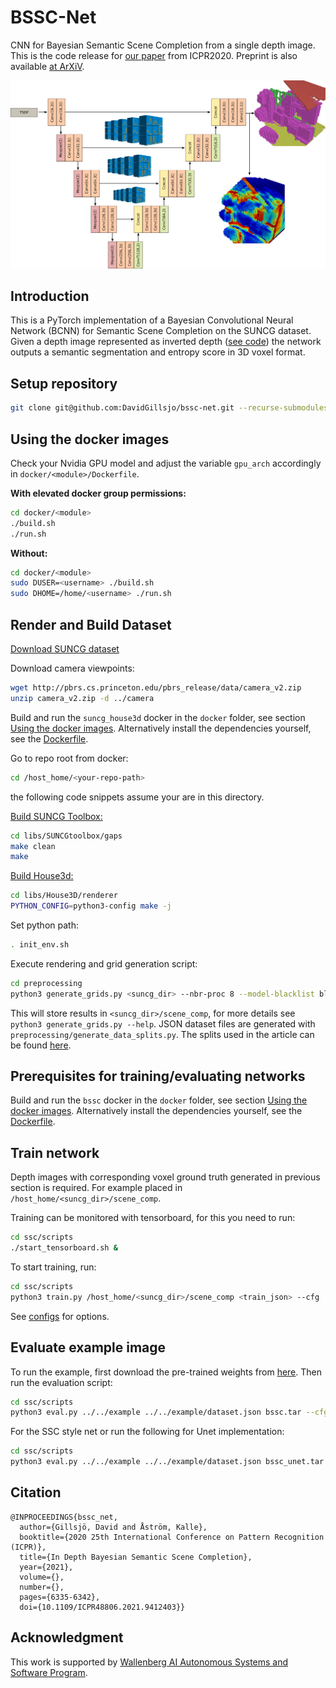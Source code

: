 # BSSC-Net
CNN for Bayesian Semantic Scene Completion from a single depth image.
This is the code release for [our paper](https://ieeexplore.ieee.org/document/9412403)
from ICPR2020. Preprint is also available [at ArXiV](https://arxiv.org/abs/2010.08310).

![Image of BSSC-Net](./image/network.png)

## Introduction
This is a PyTorch implementation of a Bayesian Convolutional Neural Network (BCNN)
for Semantic Scene Completion on the SUNCG dataset.
Given a depth image represented as inverted depth ([see code](ssc/data/loader.py))
the network outputs a semantic segmentation and entropy score in 3D voxel format.

## Setup repository
```bash
git clone git@github.com:DavidGillsjo/bssc-net.git --recurse-submodules -j8
```

## Using the docker images
Check your Nvidia GPU model and adjust the variable `gpu_arch` accordingly in `docker/<module>/Dockerfile`.

**With elevated docker group permissions:**
```bash
cd docker/<module>
./build.sh
./run.sh
```

**Without:**
```bash
cd docker/<module>
sudo DUSER=<username> ./build.sh
sudo DHOME=/home/<username> ./run.sh
```

## Render and Build Dataset
[Download SUNCG dataset](https://sscnet.cs.princeton.edu/)

Download camera viewpoints:
```bash
wget http://pbrs.cs.princeton.edu/pbrs_release/data/camera_v2.zip
unzip camera_v2.zip -d ../camera
```

Build and run the `suncg_house3d` docker in the `docker` folder, see section [Using the docker images](#using-the-docker-images).
Alternatively install the dependencies yourself, see the [Dockerfile](docker/suncg_house3d/Dockerfile).

Go to repo root from docker:
```bash
cd /host_home/<your-repo-path>
```
the following code snippets assume your are in this directory.

[Build SUNCG Toolbox:](libs/SUNCGtoolbox/README.md)
```bash
cd libs/SUNCGtoolbox/gaps
make clean
make
```

[Build House3d:](libs/House3D/renderer/README.md)
```bash
cd libs/House3D/renderer
PYTHON_CONFIG=python3-config make -j
```

Set python path:
```bash
. init_env.sh
```

Execute rendering and grid generation script:
```bash
cd preprocessing
python3 generate_grids.py <suncg_dir> --nbr-proc 8 --model-blacklist blacklists/default.yaml --datasets <data_split_dir>/*mini.json
```
This will store results in `<suncg_dir>/scene_comp`, for more details see `python3 generate_grids.py --help`.
JSON dataset files are generated with `preprocessing/generate_data_splits.py`.
The splits used in the article can be found [here](https://lu.box.com/s/1gn7vruw33mhx8gh1blx8sgno6xxtsvv).

## Prerequisites for training/evaluating networks
Build and run the `bssc` docker in the `docker` folder, see section [Using the docker images](#using-the-docker-images).
Alternatively install the dependencies yourself, see the [Dockerfile](docker/bssc/Dockerfile).

## Train network
Depth images with corresponding voxel ground truth generated in previous section is required. For example placed in `/host_home/<suncg_dir>/scene_comp`.

Training can be monitored with tensorboard, for this you need to run:
```bash
cd ssc/scripts
./start_tensorboard.sh &
```

To start training, run:
```bash
cd ssc/scripts
python3 train.py /host_home/<suncg_dir>/scene_comp <train_json> --cfg ../cfg/train_bayesian.yaml --val <val_json>
```
See [configs](ssc/cfg) for options.

## Evaluate example image
To run the example, first download the pre-trained weights from [here](https://lu.box.com/s/kn9ug8fz7ox46zolrlrvnekvg4k1jxst).
Then run the evaluation script:
```bash
cd ssc/scripts
python3 eval.py ../../example ../../example/dataset.json bssc.tar --cfg ../cfg/eval_bayesian.yaml --result-dir <my_result_path>
```
For the SSC style net or run the following for Unet implementation:
```bash
cd ssc/scripts
python3 eval.py ../../example ../../example/dataset.json bssc_unet.tar --cfg ../cfg/eval_bayesian_unet.yaml --result-dir <my_result_path>
```

## Citation
```
@INPROCEEDINGS{bssc_net,
  author={Gillsjö, David and Åström, Kalle},
  booktitle={2020 25th International Conference on Pattern Recognition (ICPR)}, 
  title={In Depth Bayesian Semantic Scene Completion}, 
  year={2021},
  volume={},
  number={},
  pages={6335-6342},
  doi={10.1109/ICPR48806.2021.9412403}}
```

## Acknowledgment
This work is supported by [Wallenberg AI Autonomous Systems and Software Program](https://wasp-sweden.org/).
